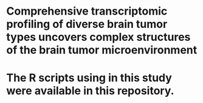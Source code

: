 Comprehensive transcriptomic profiling of diverse brain tumor types uncovers complex structures of the brain tumor microenvironment
=============
# The R scripts using in this study were available in this repository. 

